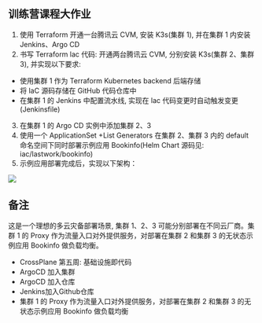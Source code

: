 ## 训练营课程大作业

1. 使用 Terraform 开通一台腾讯云 CVM, 安装 K3s(集群 1), 并在集群 1 内安装 Jenkins、Argo CD
2. 书写 Terraform lac 代码: 开通两台腾讯云 CVM, 分别安装 K3s(集群 2、集群 3), 并实现以下要求:
- 使用集群 1 作为 Terraform Kubernetes backend 后端存储
- 将 laC 源码存储在 GitHub 代码仓库中
- 在集群 1 的 Jenkins 中配置流水线, 实现在 lac 代码变更时自动触发变更 (Jenkinsfile)

3. 在集群 1 的 Argo CD 实例中添加集群 2、3
4. 使用一个 ApplicationSet +List Generators 在集群 2、集群 3 内的 default 命名空间下同时部署示例应用 Bookinfo(Helm Chart 源码见: iac/lastwork/bookinfo)
5. 示例应用部署完成后，实现以下架构：

![](https://static001.infoq.cn/resource/image/22/e5/2227cafc5cd57c32ec7babf6ceab95e5.png)

## 备注

这是一个理想的多云灾备部署场景, 集群 1、2、3 可能分别部署在不同云厂商。集群 1 的 Proxy 作为流量入口对外提供服务，对部署在集群 2 和集群 3 的无状态示例应用 Bookinfo 做负载均衡。


- CrossPlane  第五周: 基础设施即代码
- ArgoCD 加入集群
- ArgoCD 加入仓库
- Jenkins加入Github仓库
- 集群 1 的 Proxy 作为流量入口对外提供服务，对部署在集群 2 和集群 3 的无状态示例应用 Bookinfo 做负载均衡
